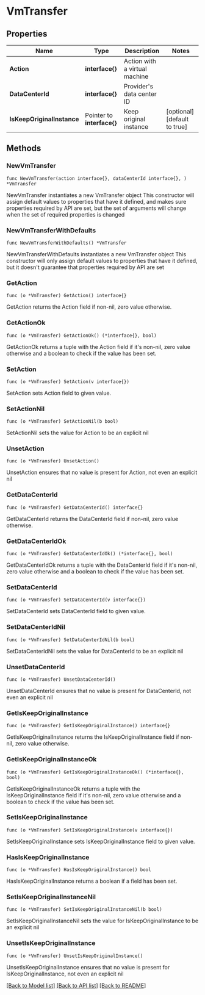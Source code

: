 # VmTransfer

## Properties

Name | Type | Description | Notes
------------ | ------------- | ------------- | -------------
**Action** | **interface{}** | Action with a virtual machine | 
**DataCenterId** | **interface{}** | Provider&#39;s data center ID | 
**IsKeepOriginalInstance** | Pointer to **interface{}** | Keep original instance | [optional] [default to true]

## Methods

### NewVmTransfer

`func NewVmTransfer(action interface{}, dataCenterId interface{}, ) *VmTransfer`

NewVmTransfer instantiates a new VmTransfer object
This constructor will assign default values to properties that have it defined,
and makes sure properties required by API are set, but the set of arguments
will change when the set of required properties is changed

### NewVmTransferWithDefaults

`func NewVmTransferWithDefaults() *VmTransfer`

NewVmTransferWithDefaults instantiates a new VmTransfer object
This constructor will only assign default values to properties that have it defined,
but it doesn't guarantee that properties required by API are set

### GetAction

`func (o *VmTransfer) GetAction() interface{}`

GetAction returns the Action field if non-nil, zero value otherwise.

### GetActionOk

`func (o *VmTransfer) GetActionOk() (*interface{}, bool)`

GetActionOk returns a tuple with the Action field if it's non-nil, zero value otherwise
and a boolean to check if the value has been set.

### SetAction

`func (o *VmTransfer) SetAction(v interface{})`

SetAction sets Action field to given value.


### SetActionNil

`func (o *VmTransfer) SetActionNil(b bool)`

 SetActionNil sets the value for Action to be an explicit nil

### UnsetAction
`func (o *VmTransfer) UnsetAction()`

UnsetAction ensures that no value is present for Action, not even an explicit nil
### GetDataCenterId

`func (o *VmTransfer) GetDataCenterId() interface{}`

GetDataCenterId returns the DataCenterId field if non-nil, zero value otherwise.

### GetDataCenterIdOk

`func (o *VmTransfer) GetDataCenterIdOk() (*interface{}, bool)`

GetDataCenterIdOk returns a tuple with the DataCenterId field if it's non-nil, zero value otherwise
and a boolean to check if the value has been set.

### SetDataCenterId

`func (o *VmTransfer) SetDataCenterId(v interface{})`

SetDataCenterId sets DataCenterId field to given value.


### SetDataCenterIdNil

`func (o *VmTransfer) SetDataCenterIdNil(b bool)`

 SetDataCenterIdNil sets the value for DataCenterId to be an explicit nil

### UnsetDataCenterId
`func (o *VmTransfer) UnsetDataCenterId()`

UnsetDataCenterId ensures that no value is present for DataCenterId, not even an explicit nil
### GetIsKeepOriginalInstance

`func (o *VmTransfer) GetIsKeepOriginalInstance() interface{}`

GetIsKeepOriginalInstance returns the IsKeepOriginalInstance field if non-nil, zero value otherwise.

### GetIsKeepOriginalInstanceOk

`func (o *VmTransfer) GetIsKeepOriginalInstanceOk() (*interface{}, bool)`

GetIsKeepOriginalInstanceOk returns a tuple with the IsKeepOriginalInstance field if it's non-nil, zero value otherwise
and a boolean to check if the value has been set.

### SetIsKeepOriginalInstance

`func (o *VmTransfer) SetIsKeepOriginalInstance(v interface{})`

SetIsKeepOriginalInstance sets IsKeepOriginalInstance field to given value.

### HasIsKeepOriginalInstance

`func (o *VmTransfer) HasIsKeepOriginalInstance() bool`

HasIsKeepOriginalInstance returns a boolean if a field has been set.

### SetIsKeepOriginalInstanceNil

`func (o *VmTransfer) SetIsKeepOriginalInstanceNil(b bool)`

 SetIsKeepOriginalInstanceNil sets the value for IsKeepOriginalInstance to be an explicit nil

### UnsetIsKeepOriginalInstance
`func (o *VmTransfer) UnsetIsKeepOriginalInstance()`

UnsetIsKeepOriginalInstance ensures that no value is present for IsKeepOriginalInstance, not even an explicit nil

[[Back to Model list]](../README.md#documentation-for-models) [[Back to API list]](../README.md#documentation-for-api-endpoints) [[Back to README]](../README.md)


